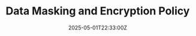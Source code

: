 ---
title: Data Masking and Encryption Policy
linkTitle: Data Masking and Encryption Policy
date: '2025-05-01T22:33:00Z'
weight: 1
description: Establishes a framework for data masking and encryption to protect sensitive
  information, ensuring compliance with ISO/IEC 27001 standards. All employees and
  third parties must adhere to these practices for data handling and security.
draft: false
ref: data-masking-and-encryption-policy
---